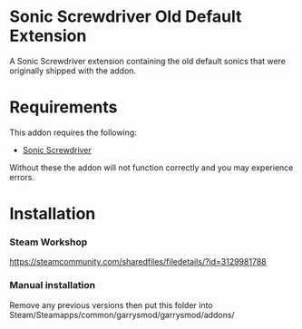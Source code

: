 Sonic Screwdriver Old Default Extension
=
A Sonic Screwdriver extension containing the old default sonics that were originally shipped with the addon.

Requirements
=
This addon requires the following:
- [Sonic Screwdriver](https://github.com/AmyJeanes/Sonic-Screwdriver)

Without these the addon will not function correctly and you may experience errors.

Installation
=
### Steam Workshop
https://steamcommunity.com/sharedfiles/filedetails/?id=3129981788

### Manual installation
Remove any previous versions then put this folder into Steam/Steamapps/common/garrysmod/garrysmod/addons/
